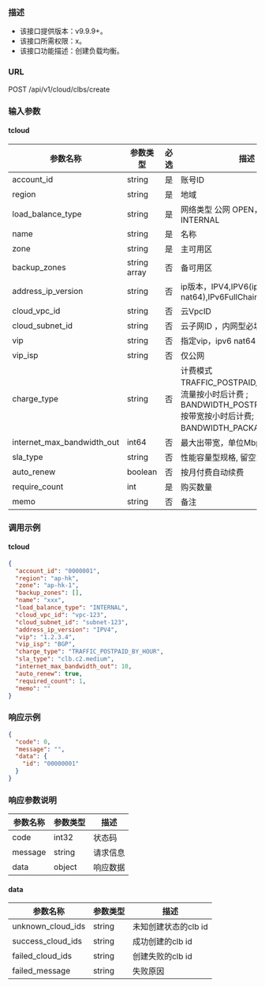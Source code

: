 ### 描述

- 该接口提供版本：v9.9.9+。
- 该接口所需权限：x。
- 该接口功能描述：创建负载均衡。

### URL

POST /api/v1/cloud/clbs/create

### 输入参数

#### tcloud

| 参数名称                       | 参数类型         | 必选 | 描述                                                                                                      |
|----------------------------|--------------|----|---------------------------------------------------------------------------------------------------------|
| account_id                 | string       | 是  | 账号ID                                                                                                    |
| region                     | string       | 是  | 地域                                                                                                      |
| load_balance_type          | string       | 是  | 网络类型  公网 OPEN，内网 INTERNAL                                                                               |
| name                       | string       | 是  | 名称                                                                                                      |
| zone                       | string       | 是  | 主可用区                                                                                                    |
| backup_zones               | string array | 否  | 备可用区                                                                                                    |
| address_ip_version         | string       | 否  | ip版本，IPV4,IPV6(ipv6 nat64),IPv6FullChain(ipv6)                                                          |
| cloud_vpc_id               | string       | 否  | 云VpcID                                                                                                  |
| cloud_subnet_id            | string       | 否  | 云子网ID ，内网型必填                                                                                            |
| vip                        | string       | 否  | 指定vip，ipv6 nat64 不支持                                                                                    |
| vip_isp                    | string       | 否  | 仅公网                                                                                                     |
| charge_type                | string       | 否  | 计费模式 TRAFFIC_POSTPAID_BY_HOUR 按流量按小时后计费 ; BANDWIDTH_POSTPAID_BY_HOUR 按带宽按小时后计费; BANDWIDTH_PACKAGE 带宽包计费 |
| internet_max_bandwidth_out | int64        | 否  | 最大出带宽，单位Mbps                                                                                            |
| sla_type                   | string       | 否  | 性能容量型规格, 留空为共享型                                                                                         |
| auto_renew                 | boolean      | 否  | 按月付费自动续费                                                                                                |
| require_count	             | int          | 是  | 购买数量                                                                                                    |
| memo                       | string       | 否  | 备注                                                                                                      |

### 调用示例

#### tcloud

```json
{
  "account_id": "0000001",
  "region": "ap-hk",
  "zone": "ap-hk-1",
  "backup_zones": [],
  "name": "xxx",
  "load_balance_type": "INTERNAL",
  "cloud_vpc_id": "vpc-123",
  "cloud_subnet_id": "subnet-123",
  "address_ip_version": "IPV4",
  "vip": "1.2.3.4",
  "vip_isp": "BGP",
  "charge_type": "TRAFFIC_POSTPAID_BY_HOUR",
  "sla_type": "clb.c2.medium",
  "internet_max_bandwidth_out": 10,
  "auto_renew": true,
  "required_count": 1,
  "memo": ""
}
```

### 响应示例

```json
{
  "code": 0,
  "message": "",
  "data": {
    "id": "00000001"
  }
}
```

### 响应参数说明

| 参数名称    | 参数类型   | 描述   |
|---------|--------|------|
| code    | int32  | 状态码  |
| message | string | 请求信息 |
| data    | object | 响应数据 |

#### data

| 参数名称              | 参数类型   | 描述            |
|-------------------|--------|---------------|
| unknown_cloud_ids | string | 未知创建状态的clb id |
| success_cloud_ids | string | 成功创建的clb id   |
| failed_cloud_ids  | string | 创建失败的clb id   |
| failed_message    | string | 失败原因          |
